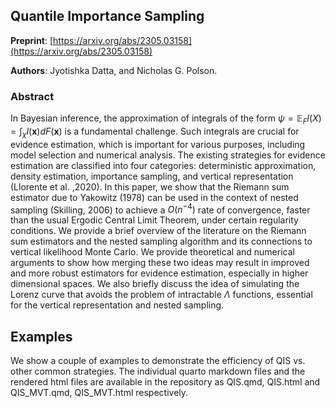 ## Quantile Importance Sampling 

**Preprint**: [https://arxiv.org/abs/2305.03158](https://arxiv.org/abs/2305.03158)

**Authors**: Jyotishka Datta, and Nicholas G. Polson. 


### Abstract 

In Bayesian inference, the approximation of integrals of the form $\psi = \mathbb{E}_{F}{l(X)} = \int_{\chi} l(\mathbf{x}) dF(\mathbf{x})$ is a fundamental challenge. Such integrals are crucial for evidence estimation, which is important for various purposes, including model selection and numerical analysis. The existing strategies for evidence estimation are classified into four categories: deterministic approximation, density estimation, importance sampling, and vertical representation (Llorente et al. ,2020). In this paper, we show that the Riemann sum estimator due to Yakowitz (1978) can be used in the context of nested sampling (Skilling, 2006) to achieve a $O(n^{-4})$ rate of convergence, faster than the usual Ergodic Central Limit Theorem, under certain regularity conditions. We provide a brief overview of the literature on the Riemann sum estimators and the nested sampling algorithm and its connections to vertical likelihood Monte Carlo. We provide theoretical and numerical arguments to show how merging these two ideas may result in improved and more robust estimators for evidence estimation, especially in higher dimensional spaces. We also briefly discuss the idea of simulating the Lorenz curve that avoids the problem of intractable $\Lambda$ functions, essential for the vertical representation and nested sampling. 

## Examples 

We show a couple of examples to demonstrate the efficiency of QIS vs. other common strategies. The individual quarto markdown files and the rendered html files are available in the repository as QIS.qmd, QIS.html and QIS_MVT.qmd, QIS_MVT.html respectively. 




